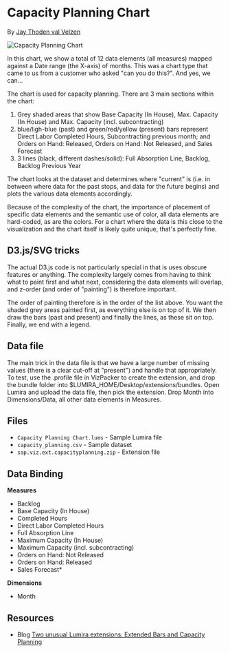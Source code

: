 Capacity Planning Chart
=======================
By [Jay Thoden val Velzen](http://scn.sap.com/people/jay.thodenvanvelzen)

![Capacity Planning Chart](https://github.com/SAP/lumira-extension-viz/blob/master/Capacity_Planning_Chart/CapacityPlanningChart.PNG)

In this chart, we show a total of 12 data elements (all measures) mapped against a Date range (the X-axis) of months. This was a chart type that came to us from a customer who asked "can you do this?". And yes, we can...

The chart is used for capacity planning. There are 3 main sections within the chart:

1. Grey shaded areas that show Base Capacity (In House), Max. Capacity (In House) and Max. Capacity (incl. subcontracting)
2. blue/ligh-blue (past) and green/red/yellow (present) bars represent Direct Labor Completed Hours, Subcontracting previous month; and Orders on Hand: Released, Orders on Hand: Not Released, and Sales Forecast
3. 3 lines (black, different dashes/solid): Full Absorption Line, Backlog, Backlog Previous Year

The chart looks at the dataset and determines where "current" is (i.e. in between where data for the past stops, and data for the future begins) and plots the various data elements accordingly. 

Because of the complexity of the chart, the importance of placement of specific data elements and the semantic use of color, all data elements are hard-coded, as are the colors. For a chart where the data is this close to the visualization and the chart itself is likely quite unique, that's perfectly fine.

D3.js/SVG tricks
----------------
The actual D3.js code is not particularly special in that is uses obscure features or anything. The complexity largely comes from having to think what to paint first and what next, considering the data elements will overlap, and z-order (and order of "painting") is therefore important. 

The order of painting therefore is in the order of the list above. You want the shaded grey areas painted first, as everything else is on top of it. We then draw the bars (past and present) and finally the lines, as these sit on top. Finally, we end with a legend.

Data file
---------
The main trick in the data file is that we have a large number of missing values (there is a clear cut-off at "present") and handle that appropriately. To test, use the .profile file in VizPacker to create the extension, and drop the bundle folder into $LUMIRA_HOME/Desktop/extensions/bundles. Open Lumira and upload the data file, then pick the extension. Drop Month into Dimensions/Data, all other data elements in Measures.

Files
------
* `Capacity Planning Chart.lums` - Sample Lumira file
* `capacity_planning.csv` - Sample dataset
* `sap.viz.ext.capacityplanning.zip` - Extension file

Data Binding
------------
<strong>Measures</strong>
* Backlog
* Base Capacity (In House)
* Completed Hours
* Direct Labor Completed Hours
* Full Absorption Line
* Maximum Capacity (In House)
* Maximum Capacity (incl. subcontracting)
* Orders on Hand: Not Released
* Orders on Hand: Released
* Sales Forecast* 

<strong>Dimensions</strong>
* Month

Resources
---------
* Blog [Two unusual Lumira extensions: Extended Bars and Capacity Planning](http://scn.sap.com/community/lumira/blog/2015/02/03/two-unusual-lumira-extensions-extended-bars-and-capacity-planning)
